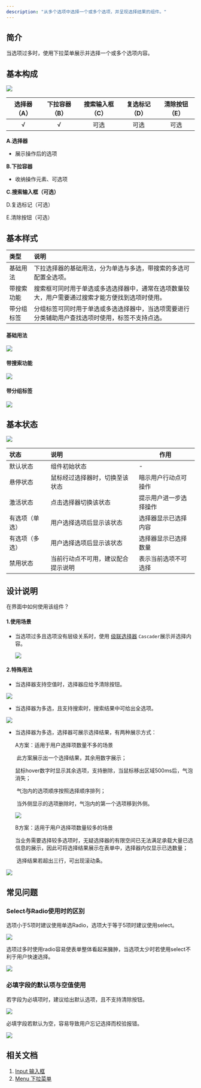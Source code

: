 ```yaml
---
description: "从多个选项中选择一个或多个选项，并呈现选择结果的组件。"
---
```


## 简介

当选项过多时，使用下拉菜单展示并选择一个或多个选项内容。



## 基本构成

![](../../../images/Select/forms_01.png)

| 选择器（A） | 下拉容器（B） | 搜索输入框（C） | 复选标记（D） | 清除按钮（E） |
| :---------: | :-----------: | :-------------: | :-----------: | :-----------: |
|      √      |       √       |      可选       |     可选      |     可选      |

**A.选择器**

- 展示操作后的选项


**B.下拉容器**

- 收纳操作元素、可选项

**C.搜索输入框（可选）**

D.复选标记（可选）

E.清除按钮（可选）





## 基本样式

| 类型       | 说明                                                         |
| :--------- | :----------------------------------------------------------- |
| 基础用法   | 下拉选择器的基础用法，分为单选与多选，带搜索的多选可配置全选项。 |
| 带搜索功能 | 搜索框可同时用于单选或多选选择器中，通常在选项数量较大，用户需要通过搜索才能方便找到选项时使用。 |
| 带分组标签 | 分组标签可同时用于单选或多选选择器中，当选项需要进行分类辅助用户查找选项时使用，标签不支持点选。 |

#### 基础用法

![](../../../images/Select/styles_01.png)

#### 带搜索功能

![](../../../images/Select/styles_02.png)

#### 带分组标签

![](../../../images/Select/styles_03.png)

## 基本状态

![](../../../images/Select/states_01.png)

| 状态           | 说明                               | 作用                   |
| :------------- | :--------------------------------- | ---------------------- |
| 默认状态       | 组件初始状态                       | -                      |
| 悬停状态       | 鼠标经过选择器时，切换至该状态     | 暗示用户行动点可操作   |
| 激活状态       | 点击选择器切换该状态               | 提示用户进一步选择操作 |
| 有选项（单选） | 用户选择选项后显示该状态           | 选择器显示已选择内容   |
| 有选项（多选） | 用户选择选项后显示该状态           | 选择器显示已选择数量   |
| 禁用状态       | 当前行动点不可用，建议配合提示说明 | 表示当前选项不可选择   |



## 设计说明

在界面中如何使用该组件？

#### 1.使用场景    

- 当选项过多且选项没有层级关系时，使用 [级联选择器](/component/Cascader/) `Cascader`展示并选择内容。

  ![](../../../images/Select/descriptions_01.png)

#### 2.特殊用法    

- 当选择器支持空值时，选择器应给予清除按钮。

![](../../../images/Select/descriptions_02.png)



- 当选择器为多选，且支持搜索时，搜索结果中可给出全选项。

![](../../../images/Select/007.png)



- 当选择器为多选，选择器可展示选择结果，有两种展示方式：

  A方案：适用于用户选择项数量不多的场景

  ​    此方案展示出一个选择结果，其余用数字展示；

  ​    鼠标hover数字时显示其余选项，支持删除，当鼠标移出区域500ms后，气泡消失；

  ​    气泡内的选项顺序按照选择顺序排列；

  ​    当外侧显示的选项删除时，气泡内的第一个选项移到外侧。

  ![](../../../images/Select/008.png)

  

  

  B方案：适用于用户选择项数量较多的场景

  ​    当业务需要选择较多选项时，无疑选择器的有限空间已无法满足承载大量已选信息的展示，因此可将选择结果展示在表单中，选择器内仅显示已选数量；

  ​    选择结果若超出三行，可出现滚动条。

![](../../../images/Select/009.png)  





## 常见问题

### Select与Radio使用时的区别

<div class="u-md-flex-without-bg">
   <div class="u-md-mr24">
      <p><i class="u-md-suggested"></i>选项小于5项时建议使用单选Radio，选项大于等于5项时建议使用select。</p>
      <img src="../../../images/Select/problems_01.png"/>
   </div>
   <div>
      <p><i class="u-md-not-suggested"></i>选项过多时使用radio容易使表单整体看起来臃肿，当选项太少时若使用select不利于用户快速选择。</p>
      <img src="../../../images/Select/problems_02.png"/>
   </div>
</div>







### 必填字段的默认项与空值使用

<div class="u-md-flex-without-bg">
   <div class="u-md-mr24">
      <p><i class="u-md-suggested"></i>若字段为必填项时，建议给出默认选项，且不支持清除按钮。</p>
      <img src="../../../images/Select/problems_03.png"/>
   </div>
   <div>
      <p><i class="u-md-not-suggested"></i>必填字段若默认为空，容易导致用户忘记选择而校验报错。</p>
      <img src="../../../images/Select/problems_04.png"/>
   </div>
</div>



<!--

## 主题

| 内容 | 值           | 默认值  |
| :--- | :----------- | :------ |
| icon | icon/nothing | nothing |
| icon | icon/nothing | nothing |

-->

## 相关文档

1. [Input 输入框](/component/Input/)
2. [Menu 下拉菜单](/component/Menu/)

